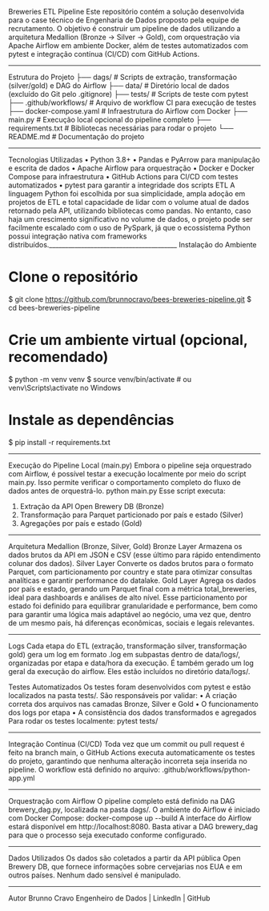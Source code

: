 Breweries ETL Pipeline
Este repositório contém a solução desenvolvida para o case técnico de Engenharia de Dados proposto pela equipe de recrutamento. O objetivo é construir um pipeline de dados utilizando a arquitetura Medallion (Bronze → Silver → Gold), com orquestração via Apache Airflow em ambiente Docker, além de testes automatizados com pytest e integração contínua (CI/CD) com GitHub Actions.
________________________________________
Estrutura do Projeto
├── dags/                  # Scripts de extração, transformação (silver/gold) e DAG do Airflow
├── data/                  # Diretório local de dados (excluído do Git pelo .gitignore)
├── tests/                 # Scripts de teste com pytest
├── .github/workflows/     # Arquivo de workflow CI para execução de testes
├── docker-compose.yaml    # Infraestrutura do Airflow com Docker
├── main.py                # Execução local opcional do pipeline completo
├── requirements.txt       # Bibliotecas necessárias para rodar o projeto
└── README.md              # Documentação do projeto
________________________________________

Tecnologias Utilizadas
•	Python 3.8+
•	Pandas e PyArrow para manipulação e escrita de dados
•	Apache Airflow para orquestração
•	Docker e Docker Compose para infraestrutura
•	GitHub Actions para CI/CD com testes automatizados
•	pytest para garantir a integridade dos scripts ETL
A linguagem Python foi escolhida por sua simplicidade, ampla adoção em projetos de ETL e total capacidade de lidar com o volume atual de dados retornado pela API, utilizando bibliotecas como pandas. No entanto, caso haja um crescimento significativo no volume de dados, o projeto pode ser facilmente escalado com o uso de PySpark, já que o ecossistema Python possui integração nativa com frameworks distribuídos.________________________________________
Instalação do Ambiente
# Clone o repositório
$ git clone https://github.com/brunnocravo/bees-breweries-pipeline.git
$ cd bees-breweries-pipeline

# Crie um ambiente virtual (opcional, recomendado)
$ python -m venv venv
$ source venv/bin/activate  # ou venv\Scripts\activate no Windows

# Instale as dependências
$ pip install -r requirements.txt
________________________________________
Execução do Pipeline Local (main.py)
Embora o pipeline seja orquestrado com Airflow, é possível testar a execução localmente por meio do script main.py. Isso permite verificar o comportamento completo do fluxo de dados antes de orquestrá-lo.
python main.py
Esse script executa:
1.	Extração da API Open Brewery DB (Bronze)
2.	Transformação para Parquet particionado por país e estado (Silver)
3.	Agregações por país e estado (Gold)
________________________________________
Arquitetura Medallion (Bronze, Silver, Gold)
Bronze Layer
Armazena os dados brutos da API em JSON e CSV (esse último para rápido entendimento colunar dos dados).
Silver Layer
Converte os dados brutos para o formato Parquet, com particionamento por country e state para otimizar consultas analíticas e garantir performance do datalake.
Gold Layer
Agrega os dados por país e estado, gerando um Parquet final com a métrica total_breweries, ideal para dashboards e análises de alto nível.
Esse particionamento por estado foi definido para equilibrar granularidade e performance, bem como para garantir uma lógica mais adaptável ao negócio, uma vez que, dentro de um mesmo país, há diferenças econômicas, sociais e legais relevantes.
________________________________________
Logs
Cada etapa do ETL (extração, transformação silver, transformação gold) gera um log em formato .log em subpastas dentro de data/logs/, organizadas por etapa e data/hora da execução. É também gerado um log geral da execução do airflow.
Eles estão incluídos no diretório data/logs/.

Testes Automatizados
Os testes foram desenvolvidos com pytest e estão localizados na pasta tests/. São responsáveis por validar:
•	A criação correta dos arquivos nas camadas Bronze, Silver e Gold
•	O funcionamento dos logs por etapa
•	A consistência dos dados transformados e agregados
Para rodar os testes localmente:
pytest tests/
________________________________________
Integração Contínua (CI/CD)
Toda vez que um commit ou pull request é feito na branch main, o GitHub Actions executa automaticamente os testes do projeto, garantindo que nenhuma alteração incorreta seja inserida no pipeline.
O workflow está definido no arquivo:
.github/workflows/python-app.yml
________________________________________
Orquestração com Airflow
O pipeline completo está definido na DAG brewery_dag.py, localizada na pasta dags/. O ambiente do Airflow é iniciado com Docker Compose:
docker-compose up --build
A interface do Airflow estará disponível em http://localhost:8080. Basta ativar a DAG brewery_dag para que o processo seja executado conforme configurado.
________________________________________
Dados Utilizados
Os dados são coletados a partir da API pública Open Brewery DB, que fornece informações sobre cervejarias nos EUA e em outros países. Nenhum dado sensível é manipulado.
________________________________________
Autor
Brunno Cravo Engenheiro de Dados | LinkedIn | GitHub
